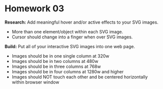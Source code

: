 # Homework 03

**Research:** Add meaningful hover and/or active effects to your SVG images.

* More than one element/object within each SVG image.
* Cursor should change into a finger when over SVG images.

**Build:** Put all of your interactive SVG images into one web page.

* Images should be in one single column at 320w
* Images should be in two columns at 480w
* Images should be in three columns at 768w
* Images should be in four columns at 1280w and higher
* Images should NOT touch each other and be centered horizontally within browser window
